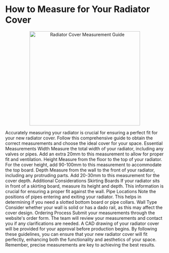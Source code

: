 # How to Measure for Your Radiator Cover
<p align="center"> <img src="[https://auunique.co.uk/wp-content/uploads/2023/03/radiator-cover-measurement-guide-1024x576.jpg](https://i0.wp.com/auunique.co.uk/wp-content/uploads/2023/04/radiator-measuring-guide.jpg?resize=768%2C298&ssl=1)" alt="Radiator Cover Measurement Guide" style="width:350px;height:300px;"> </p> Accurately measuring your radiator is crucial for ensuring a perfect fit for your new radiator cover. Follow this comprehensive guide to obtain the correct measurements and choose the ideal cover for your space.
Essential Measurements
Width
Measure the total width of your radiator, including any valves or pipes. Add an extra 20mm to this measurement to allow for proper fit and ventilation.
Height
Measure from the floor to the top of your radiator. For the cover height, add 90-100mm to this measurement to accommodate the top board.
Depth
Measure from the wall to the front of your radiator, including any protruding parts. Add 20-30mm to this measurement for the cover depth.
Additional Considerations
Skirting Boards
If your radiator sits in front of a skirting board, measure its height and depth. This information is crucial for ensuring a proper fit against the wall.
Pipe Locations
Note the positions of pipes entering and exiting your radiator. This helps in determining if you need a slotted bottom board or pipe collars.
Wall Type
Consider whether your wall is solid or has a dado rail, as this may affect the cover design.
Ordering Process
Submit your measurements through the website's order form.
The team will review your measurements and contact you if any clarifications are needed.
A CAD drawing of your radiator cover will be provided for your approval before production begins.
By following these guidelines, you can ensure that your new radiator cover will fit perfectly, enhancing both the functionality and aesthetics of your space. Remember, precise measurements are key to achieving the best results.
